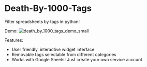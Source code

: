 # Death-By-1000-Tags
Filter spreadsheets by tags in python!

Demo:
![death_by_1000_tags_demo_small](https://user-images.githubusercontent.com/40725819/228105097-e1a55b76-fb91-4025-b1e1-fdbc91689c19.gif)

Features:
- User friendly, interactive widget interface
- Removable tags selectable from different categories
- Works with Google Sheets! Just create your own service account
